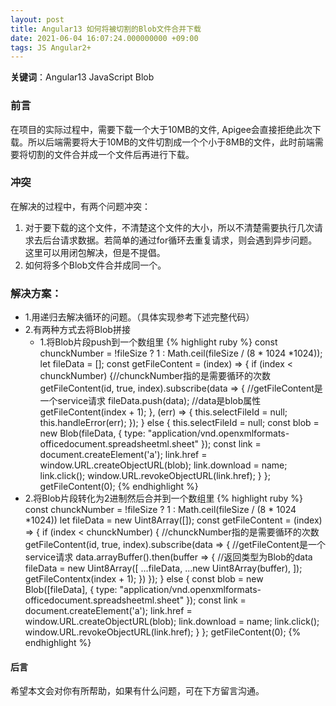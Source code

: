 ```yaml
---
layout: post
title: Angular13 如何将被切割的Blob文件合并下载
date: 2021-06-04 16:07:24.000000000 +09:00
tags: JS Angular2+
---
```


**关键词**：Angular13 JavaScript  Blob

### 前言
在项目的实际过程中，需要下载一个大于10MB的文件, Apigee会直接拒绝此次下载。所以后端需要将大于10MB的文件切割成一个个小于8MB的文件，此时前端需要将切割的文件合并成一个文件后再进行下载。

### 冲突
在解决的过程中，有两个问题冲突：
1. 对于要下载的这个文件，不清楚这个文件的大小，所以不清楚需要执行几次请求去后台请求数据。若简单的通过for循环去重复请求，则会遇到异步问题。这里可以用闭包解决，但是不提倡。
2. 如何将多个Blob文件合并成同一个。

### 解决方案：

- 1.用递归去解决循环的问题。（具体实现参考下述完整代码）
- 2.有两种方式去将Blob拼接
  - 1.将Blob片段push到一个数组里
{% highlight ruby %}
    const chunckNumber = !fileSize ? 1 : Math.ceil(fileSize / (8 * 1024 *1024));
    let fileData = [];
    const getFileContent = (index) => {
      if (index < chunckNumber) {//chunckNumber指的是需要循环的次数
        getFileContent(id, true, index).subscribe(data => { //getFileContent是一个service请求
          fileData.push(data);  //data是blob属性
          getFileContent(index + 1);
        },
          (err) => {
            this.selectFileId = null;
            this.handleError(err);
          });
      } else {
        this.selectFileId = null;
        const blob = new Blob(fileData, {
          type: "application/vnd.openxmlformats-officedocument.spreadsheetml.sheet"
        });
        const link = document.createElement('a');
        link.href = window.URL.createObjectURL(blob);
        link.download = name;
        link.click();
        window.URL.revokeObjectURL(link.href);
      }
    };
    getFileContent(0);
{% endhighlight %}
- 2.将Blob片段转化为2进制然后合并到一个数组里
{% highlight ruby %}
    const chunckNumber = !fileSize ? 1 : Math.ceil(fileSize / (8 * 1024 *1024))
    let fileData = new Uint8Array([]);
    const getFileContent = (index) => {
      if (index < chunckNumber) { //chunckNumber指的是需要循环的次数
        getFileContent(id, true, index).subscribe(data => { //getFileContent是一个service请求
          data.arrayBuffer().then(buffer => { //返回类型为Blob的data
            fileData = new Uint8Array([
                ...fileData,
                ...new Uint8Array(buffer),
              ]);
            getFileContentx(index + 1);
          })
        });
      } else {
        const blob = new Blob([fileData], {
          type: "application/vnd.openxmlformats-officedocument.spreadsheetml.sheet"
        });
        const link = document.createElement('a');
        link.href = window.URL.createObjectURL(blob);
        link.download = name;
        link.click();
        window.URL.revokeObjectURL(link.href);
      }
    };
    getFileContent(0);
{% endhighlight %}

#### 后言
希望本文会对你有所帮助，如果有什么问题，可在下方留言沟通。

